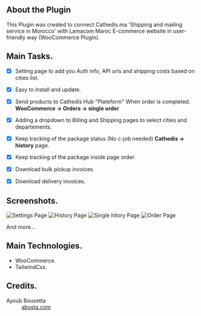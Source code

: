 
## About the Plugin

This Plugin was created to connect Cathedis.ma 'Shipping and mailing service in Morocco' with Lamacom Maroc E-commerce website in user-friendly way (WooCommerce Plugin).


## Main Tasks.
- [x] Setting page to add you Auth info, API urls and shipping costs based on cities list.
- [x] Easy to install and update.
- [x] Send products to Cathedis Hub "Plateform" When order is completed. <b>WooCommerce -> Orders -> single order</b>
- [x] Adding a dropdown to Billing and Shipping pages to select cities and departements.
- [x] Keep tracking of the package status (No c-job needed) <b>Cathedis -> history</b> page.
- [x] Keep tracking of the package inside page order.
- [x] Download bulk pickup invoices.
- [x] Download delivery invoices.


## Screenshots.

![Settings Page](https://i.imgur.com/MGgNrmx.png)
![History Page](https://i.imgur.com/KQ9RBdo.png)
![Single hitory Page](https://i.imgur.com/qor50rs.png)
![Order Page](https://i.imgur.com/s5XtT4P.png)


And more...

## Main Technologies.

* WooCommerce. 
* TailwindCss. 

## Credits.

<dl>
  <dt>Ayoub Bousetta</dt>
  <dd><a href="https://abusta.com">abusta.com</a></dd>

</dl>

